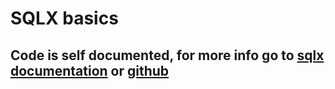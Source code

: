 # SQLX basics

## Code is self documented, for more info go to [sqlx documentation](https://docs.rs/sqlx/0.6.3/sqlx/) or [github](https://github.com/launchbadge/sqlx)
